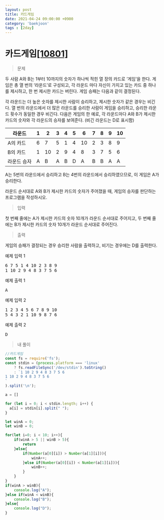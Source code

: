 ```yaml
---
layout: post
title: 카드게임
date: 2021-04-24 09:00:00 +0900
category: 'baekjoon'
tags : [2day]
---
```

# 카드게임[[10801]][카드게임]
>문제

두 사람 A와 B는 1부터 10까지의 숫자가 하나씩 적힌 열 장의 카드로 ‘게임’을 한다. 게임은 총 열 번의 ‘라운드’로 구성되고, 각 라운드 마다 자신이 가지고 있는 카드 중 하나를 제시하고, 한 번 제시한 카드는 버린다. 게임 승패는 다음과 같이 결정된다. 

각 라운드는 더 높은 숫자를 제시한 사람이 승리하고, 제시한 숫자가 같은 경우는 비긴다. 
열 번의 라운드에서 더 많은 라운드를 승리한 사람이 게임을 승리하고, 승리한 라운드 횟수가 동일한 경우 비긴다. 
다음은 게임의 한 예로, 각 라운드마다 A와 B가 제시한 카드의 숫자와 각 라운드의 승자를 보여준다. (비긴 라운드는 D로 표시함)

|라운드|1|2|3|4|5|6|7|8|9|10|
|--------|---|---|---|---|---|---|---|---|---|---|
|A의 카드|6|7|5|1|4|10|2|3|8|9|
|B의 카드|1|10|2|9|4|8|3|7|5|6|
|라운드 승자|A|B|A|B|D|A|B|B|A|A|
A는 5번의 라운드에서 승리하고 B는 4번의 라운드에서 승리하였으므로, 이 게임은 A가 승리한다. 

라운드 순서대로 A와 B가 제시한 카드의 숫자가 주어졌을 때, 게임의 승자를 판단하는 프로그램을 작성하시오.
>입력

첫 번째 줄에는 A가 제시한 카드의 숫자 10개가 라운드 순서대로 주어지고, 두 번째 줄에는 B가 제시한 카드의 숫자 10개가 라운드 순서대로 주어진다.

>출력

게임의 승패가 결정되는 경우 승리한 사람을 출력하고, 비기는 경우에는 D를 출력한다. 

<div class="mt-20">
	<div class="row">
		<div class="col-md-6 pl-0">
			<section id="sampleinput1">
                <div class="headline">
                <p>예제 입력 1</p>
                </div>
			    <pre class="sampledata" id="sample-input-1">6 7 5 1 4 10 2 3 8 9<br>1 10 2 9 4 8 3 7 5 6</pre>
		    </section>
	    </div>
	    <div class="col-md-6 pl-0">
		    <section id="sampleoutput1">
                <div class="headline">
                <p>예제 출력 1</p>
                </div>
                <pre class="sampledata" id="sample-output-1">A</pre>
            </section>
	    </div>
	</div>
    <div class="row">
        <div class="col-md-6 pl-0">
			<section id="sampleinput1">
                <div class="headline">
                <p>예제 입력 2</p>
                </div>
			    <pre class="sampledata" id="sample-input-1">1 2 3 4 5 6 7 8 9 10<br>5 4 3 2 1 10 9 8 7 6</pre>
		    </section>
	    </div>
	    <div class="col-md-6 pl-0">
		    <section id="sampleoutput1">
                <div class="headline">
                <p>예제 출력 2</p>
                </div>
                <pre class="sampledata" id="sample-output-1">D</pre>
            </section>
	    </div>
    </div>
</div>

>내 풀이

```javascript
//카드게임
const fs = require('fs');
const stdin = (process.platform === 'linux'
    ? fs.readFileSync('/dev/stdin').toString()
    : `1 10 2 9 4 8 3 7 5 6
1 10 2 9 4 8 3 7 5 6
`
).split('\n');

a = []

for (let i = 0; i < stdin.length; i++) {
  a[i] = stdin[i].split(" ");
}

let winA = 0;
let winB = 0;

for(let i=0; i < 10; i++){
    if(winA > 5 || winB > 5){
        return
    }else{
        if(Number(a[0][i]) > Number(a[1][i])){
            winA++;
        }else if(Number(a[0][i]) < Number(a[1][i])){
            winB++;
        }
    }
}
if(winA > winB){
    console.log("A");
}else if(winA < winB){
    console.log("B");
}else{
    console.log("D");
}
```

[카드게임]:https://www.acmicpc.net/problem/10801